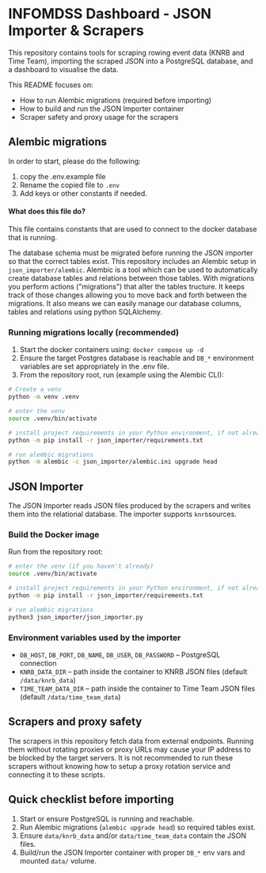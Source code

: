 # INFOMDSS Dashboard - JSON Importer & Scrapers

This repository contains tools for scraping rowing event data (KNRB and Time Team), importing the scraped JSON into a PostgreSQL database, and a dashboard to visualise the data.

This README focuses on:

- How to run Alembic migrations (required before importing)
- How to build and run the JSON Importer container
- Scraper safety and proxy usage for the scrapers

## Alembic migrations

In order to start, please do the following:
1. copy the .env.example file
2. Rename the copied file to `.env`
3. Add keys or other constants if needed.

#### What does this file do?
This file contains constants that are used to connect to the docker database that is running.

The database schema must be migrated before running the JSON importer so that the correct tables exist. This repository includes an Alembic setup in `json_importer/alembic`. Alembic is a tool which can be used to automatically create database tables and relations between those tables. With migrations you perform actions ("migrations") that alter the tables tructure. It keeps track of those changes allowing you to move back and forth between the migrations. It also means we can easily manage our database columns, tables and relations using python SQLAlchemy.

### Running migrations locally (recommended)

1. Start the docker containers using: `docker compose up -d`
2. Ensure the target Postgres database is reachable and `DB_*` environment variables are set appropriately in the .env file.
3. From the repository root, run (example using the Alembic CLI):

```bash
# Create a venv
python -m venv .venv

# enter the venv
source .venv/bin/activate

# install project requirements in your Python environment, if not already
python -m pip install -r json_importer/requirements.txt

# run alembic migrations
python -m alembic -c json_importer/alembic.ini upgrade head
```

## JSON Importer

The JSON Importer reads JSON files produced by the scrapers and writes them into the relational database. The importer supports `knrb`sources.

### Build the Docker image

Run from the repository root:

```bash
# enter the venv (if you haven't already)
source .venv/bin/activate

# install project requirements in your Python environment, if not already
python -m pip install -r json_importer/requirements.txt

# run alembic migrations
python3 json_importer/json_importer.py
```

### Environment variables used by the importer

- `DB_HOST`, `DB_PORT`, `DB_NAME`, `DB_USER`, `DB_PASSWORD` – PostgreSQL connection
- `KNRB_DATA_DIR` – path inside the container to KNRB JSON files (default `/data/knrb_data`)
- `TIME_TEAM_DATA_DIR` – path inside the container to Time Team JSON files (default `/data/time_team_data`)

## Scrapers and proxy safety

The scrapers in this repository fetch data from external endpoints. Running them without rotating proxies or proxy URLs may cause your IP address to be blocked by the target servers. It is not recommended to run these scrapers without knowing how to setup a proxy rotation service and connecting it to these scripts.

## Quick checklist before importing

1. Start or ensure PostgreSQL is running and reachable.
2. Run Alembic migrations (`alembic upgrade head`) so required tables exist.
3. Ensure `data/knrb_data` and/or `data/time_team_data` contain the JSON files.
4. Build/run the JSON Importer container with proper `DB_*` env vars and mounted `data/` volume.